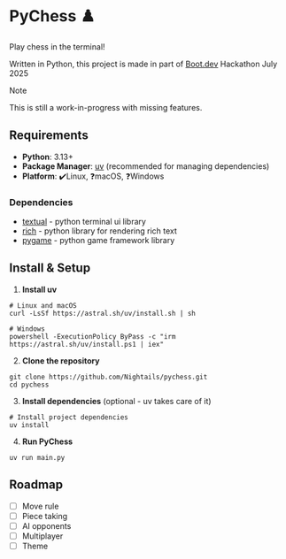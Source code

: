 # PyChess ♟️

Play chess in the terminal!

Written in Python, this project is made in part of [Boot.dev](https://boot.dev) Hackathon July 2025

> [!NOTE]
> This is still a work-in-progress with missing features.

## Requirements

- **Python**: 3.13+
- **Package Manager**: [uv](https://docs.astral.sh/uv/) (recommended for managing dependencies)
- **Platform**: ✔️Linux, ❓macOS, ❓Windows

### Dependencies

- [textual](https://textual.textualize.io/) - python terminal ui library
- [rich](https://rich.readthedocs.io/en/latest/) - python library for rendering rich text
- [pygame](https://www.pygame.org/docs/) - python game framework library

## Install & Setup

1. **Install uv**

```
# Linux and macOS
curl -LsSf https://astral.sh/uv/install.sh | sh

# Windows
powershell -ExecutionPolicy ByPass -c "irm https://astral.sh/uv/install.ps1 | iex"
```

2. **Clone the repository**

```
git clone https://github.com/Nightails/pychess.git
cd pychess
```

3. **Install dependencies** (optional - uv takes care of it)

```
# Install project dependencies
uv install
```

4. **Run PyChess**

```
uv run main.py
```

## Roadmap

- [ ] Move rule
- [ ] Piece taking
- [ ] AI opponents
- [ ] Multiplayer
- [ ] Theme

